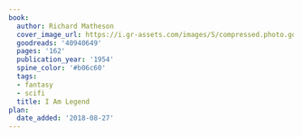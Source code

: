 ```yaml
---
book:
  author: Richard Matheson
  cover_image_url: https://i.gr-assets.com/images/S/compressed.photo.goodreads.com/books/1532484265l/40940649._SX98_.jpg
  goodreads: '40940649'
  pages: '162'
  publication_year: '1954'
  spine_color: '#b06c60'
  tags:
  - fantasy
  - scifi
  title: I Am Legend
plan:
  date_added: '2018-08-27'
---
```

